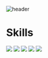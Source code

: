 ![header](https://capsule-render.vercel.app/api?type=Waving&text=Hi!%20I'm%20Jihun%Kim&color=auto&customColorList=9&height=200&fontAlignY=40&fontColor=ffffff)


# Skills  
<img src="https://img.shields.io/badge/Python-3776AB?style=flat-square&logo=Python&logoColor=white"/> <img src="https://img.shields.io/badge/Pytorch-3776AB?style=flat-square&logo=Pytorch&logoColor=white"/> <img src="https://img.shields.io/badge/PySpark-E25A1C?style=flat-square&logo=apachespark&logoColor=white"/> <img src="https://img.shields.io/badge/MySQL-CC2927?style=flat-square&logo=MySQL&logoColor=white"/> <img src="https://img.shields.io/badge/Excel-217346?style=flat-square&logo=microsoftexcel&logoColor=white"/>
